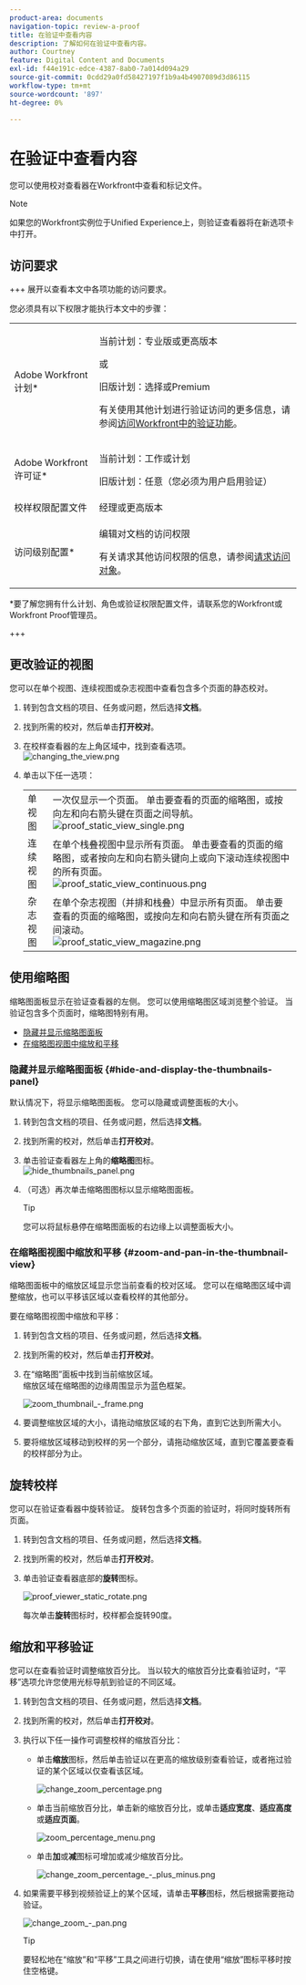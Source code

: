 ```yaml
---
product-area: documents
navigation-topic: review-a-proof
title: 在验证中查看内容
description: 了解如何在验证中查看内容。
author: Courtney
feature: Digital Content and Documents
exl-id: f44e191c-edce-4387-8ab0-7a014d094a29
source-git-commit: 0cdd29a0fd58427197f1b9a4b4907089d3d86115
workflow-type: tm+mt
source-wordcount: '897'
ht-degree: 0%

---
```


# 在验证中查看内容

您可以使用校对查看器在Workfront中查看和标记文件。

>[!NOTE]
>
>如果您的Workfront实例位于Unified Experience上，则验证查看器将在新选项卡中打开。


## 访问要求

+++ 展开以查看本文中各项功能的访问要求。

您必须具有以下权限才能执行本文中的步骤：

<table style="table-layout:auto"> 
 <col> 
 <col> 
 <tbody> 
  <tr> 
   <td role="rowheader">Adobe Workfront计划*</td> 
   <td> <p>当前计划：专业版或更高版本</p> <p>或</p> <p>旧版计划：选择或Premium</p> <p>有关使用其他计划进行验证访问的更多信息，请参阅<a href="/help/quicksilver/administration-and-setup/manage-workfront/configure-proofing/access-to-proofing-functionality.md" class="MCXref xref">访问Workfront中的验证功能</a>。</p> </td> 
  </tr> 
  <tr> 
   <td role="rowheader">Adobe Workfront许可证*</td> 
   <td> <p>当前计划：工作或计划</p> <p>旧版计划：任意（您必须为用户启用验证）</p> </td> 
  </tr> 
  <tr> 
   <td role="rowheader">校样权限配置文件 </td> 
   <td>经理或更高版本</td> 
  </tr> 
  <tr> 
   <td role="rowheader">访问级别配置*</td> 
   <td> <p>编辑对文档的访问权限</p> <p>有关请求其他访问权限的信息，请参阅<a href="../../../../workfront-basics/grant-and-request-access-to-objects/request-access.md" class="MCXref xref">请求访问对象</a>。</p> </td> 
  </tr> 
 </tbody> 
</table>

&#42;要了解您拥有什么计划、角色或验证权限配置文件，请联系您的Workfront或Workfront Proof管理员。

+++

## 更改验证的视图

您可以在单个视图、连续视图或杂志视图中查看包含多个页面的静态校对。

1. 转到包含文档的项目、任务或问题，然后选择&#x200B;**文档**。
1. 找到所需的校对，然后单击&#x200B;**打开校对**。

1. 在校样查看器的左上角区域中，找到查看选项。\
   ![changing_the_view.png](assets/changing-the-view-350x213.png)

1. 单击以下任一选项：

   <table style="table-layout:auto"> 
    <col> 
    <col> 
    <tbody> 
     <tr> 
      <td role="rowheader">单视图</td> 
      <td>一次仅显示一个页面。 单击要查看的页面的缩略图，或按向左和向右箭头键在页面之间导航。<br><img src="assets/proof-static-view-single.png" alt="proof_static_view_single.png"></td> 
     </tr> 
     <tr> 
      <td role="rowheader">连续视图</td> 
      <td>在单个栈叠视图中显示所有页面。 单击要查看的页面的缩略图，或者按向左和向右箭头键向上或向下滚动连续视图中的所有页面。<br><img src="assets/proof-static-view-continuous.png" alt="proof_static_view_continuous.png"></td> 
     </tr> 
     <tr> 
      <td role="rowheader">杂志视图</td> 
      <td>在单个杂志视图（并排和栈叠）中显示所有页面。 单击要查看的页面的缩略图，或按向左和向右箭头键在所有页面之间滚动。<br><img src="assets/proof-static-view-magazine.png" alt="proof_static_view_magazine.png"></td> 
     </tr> 
    </tbody> 
   </table>

## 使用缩略图

缩略图面板显示在验证查看器的左侧。 您可以使用缩略图区域浏览整个验证。 当验证包含多个页面时，缩略图特别有用。

* [隐藏并显示缩略图面板](#hide-and-display-the-thumbnails-panel)
* [在缩略图视图中缩放和平移](#zoom-and-pan-in-the-thumbnail-view)

### 隐藏并显示缩略图面板 {#hide-and-display-the-thumbnails-panel}

默认情况下，将显示缩略图面板。 您可以隐藏或调整面板的大小。

1. 转到包含文档的项目、任务或问题，然后选择&#x200B;**文档**。
1. 找到所需的校对，然后单击&#x200B;**打开校对**。

1. 单击验证查看器左上角的&#x200B;**缩略图**&#x200B;图标。\
   ![hide_thumbnails_panel.png](assets/hide-thumbnails-panel-350x213.png)

1. （可选）再次单击缩略图图标以显示缩略图面板。

   >[!TIP]
   >
   >您可以将鼠标悬停在缩略图面板的右边缘上以调整面板大小。

### 在缩略图视图中缩放和平移 {#zoom-and-pan-in-the-thumbnail-view}

缩略图面板中的缩放区域显示您当前查看的校对区域。 您可以在缩略图区域中调整缩放，也可以平移该区域以查看校样的其他部分。

要在缩略图视图中缩放和平移：

1. 转到包含文档的项目、任务或问题，然后选择&#x200B;**文档**。
1. 找到所需的校对，然后单击&#x200B;**打开校对**。

1. 在“缩略图”面板中找到当前缩放区域。\
   缩放区域在缩略图的边缘周围显示为蓝色框架。

   ![zoom_thumbnail_-_frame.png](assets/zoom-thumbnail---frame-350x215.png)

1. 要调整缩放区域的大小，请拖动缩放区域的右下角，直到它达到所需大小。
1. 要将缩放区域移动到校样的另一个部分，请拖动缩放区域，直到它覆盖要查看的校样部分为止。

## 旋转校样

您可以在验证查看器中旋转验证。 旋转包含多个页面的验证时，将同时旋转所有页面。

1. 转到包含文档的项目、任务或问题，然后选择&#x200B;**文档**。
1. 找到所需的校对，然后单击&#x200B;**打开校对**。

1. 单击验证查看器底部的&#x200B;**旋转**&#x200B;图标。

   ![proof_viewer_static_rotate.png](assets/proof-viewer-static-rotate-350x36.png)

   每次单击&#x200B;**旋转**&#x200B;图标时，校样都会旋转90度。

## 缩放和平移验证

您可以在查看验证时调整缩放百分比。 当以较大的缩放百分比查看验证时，“平移”选项允许您使用光标导航到验证的不同区域。

1. 转到包含文档的项目、任务或问题，然后选择&#x200B;**文档**。
1. 找到所需的校对，然后单击&#x200B;**打开校对**。

1. 执行以下任一操作可调整校样的缩放百分比：

   * 单击&#x200B;**缩放**&#x200B;图标，然后单击验证以在更高的缩放级别查看验证，或者拖过验证的某个区域以仅查看该区域。

     ![change_zoom_percentage.png](assets/change-zoom-percentage-350x36.png)

   * 单击当前缩放百分比，单击新的缩放百分比，或单击&#x200B;**适应宽度**、**适应高度**&#x200B;或&#x200B;**适应页面**。

     ![zoom_percentage_menu.png](assets/zoom-percentage-menu-350x245.png)

   * 单击&#x200B;**加**&#x200B;或&#x200B;**减**&#x200B;图标可增加或减少缩放百分比。

     ![change_zoom_percentage_-_plus_minus.png](assets/change-zoom-percentage---plus-minus-350x36.png)

1. 如果需要平移到视频验证上的某个区域，请单击&#x200B;**平移**&#x200B;图标，然后根据需要拖动验证。

   ![change_zoom_-_pan.png](assets/change-zoom---pan-350x36.png)

   >[!TIP]
   >
   >要轻松地在“缩放”和“平移”工具之间进行切换，请在使用“缩放”图标平移时按住空格键。
